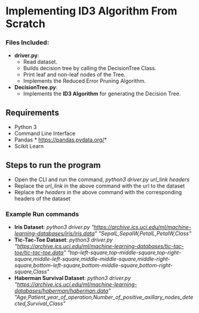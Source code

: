 # Implementing ID3 Algorithm From Scratch

### Files Included:
* **driver.py**:
    * Read dataset.
    * Builds decision tree by calling the DecisionTree Class.
    * Print leaf and non-leaf nodes of the Tree.
    * Implements the Reduced Error Pruning Algorithm.
* **DecisionTree.py**:
    * Implements the **ID3 Algorithm** for generating the Decision Tree.

## Requirements
* Python 3
* Command Line Interface
* Pandas * https://pandas.pydata.org/*
* Scikit Learn

## Steps to run the program
* Open the CLI and run the command, *python3 driver.py url_link headers*
* Replace the *url_link* in the above command with the url to the dataset
* Replace the *headers* in the above command with the corresponding headers of the dataset

### Example Run commands
* **Iris Dataset**: _python3 driver.py "https://archive.ics.uci.edu/ml/machine-learning-databases/iris/iris.data" "SepalL,SepalW,PetalL,PetalW,Class"_
* **Tic-Tac-Toe Dataset**: _python3 driver.py "https://archive.ics.uci.edu/ml/machine-learning-databases/tic-tac-toe/tic-tac-toe.data" "top-left-square,top-middle-square,top-right-square,middle-left-square,middle-middle-square,middle-right-square,bottom-left-square,bottom-middle-square,bottom-right-square,Class"_
* **Haberman Survival Dataset**: *python3 driver.py "https://archive.ics.uci.edu/ml/machine-learning-databases/haberman/haberman.data" "Age,Patient_year_of_operation,Number_of_positive_axillary_nodes_detected,Survival_Class"*